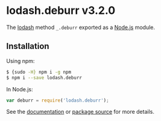 # lodash.deburr v3.2.0

The [lodash](https://lodash.com/) method `_.deburr` exported as a [Node.js](https://nodejs.org/) module.

## Installation

Using npm:
```bash
$ {sudo -H} npm i -g npm
$ npm i --save lodash.deburr
```

In Node.js:
```js
var deburr = require('lodash.deburr');
```

See the [documentation](https://lodash.com/docs#deburr) or [package source](https://github.com/lodash/lodash/blob/3.2.0-npm-packages/lodash.deburr) for more details.
